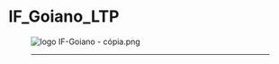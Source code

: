# IF_Goiano_LTP

<figure>

  <img src="logo IF-Goiano - cópia.png" alt="logo IF-Goiano - cópia.png">
 
 ---
